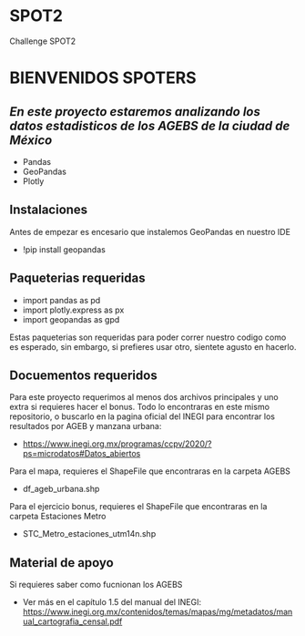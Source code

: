 # SPOT2
Challenge SPOT2
# BIENVENIDOS SPOTERS
## _En este proyecto estaremos analizando los datos estadisticos de los AGEBS de la ciudad de México_

- Pandas
- GeoPandas
- Plotly 

## Instalaciones

Antes de empezar es encesario que instalemos GeoPandas en nuestro IDE
- !pip install geopandas

## Paqueterias requeridas
- import pandas as pd
- import plotly.express as px
- import geopandas as gpd

Estas paqueterias son requeridas para poder correr nuestro codigo como es esperado, sin embargo, si prefieres usar otro, sientete agusto en hacerlo.

## Docuementos requeridos
Para este proyecto requerimos al menos dos archivos principales y uno extra si requieres hacer el bonus. Todo lo encontraras en este mismo repositorio, o buscarlo en la pagina oficial del INEGI para encontrar los resultados por AGEB y manzana urbana:
- https://www.inegi.org.mx/programas/ccpv/2020/?ps=microdatos#Datos_abiertos

Para el mapa, requieres el ShapeFile que encontraras en la carpeta AGEBS
- df_ageb_urbana.shp

Para el ejercicio bonus,  requieres el ShapeFile que encontraras en la carpeta Estaciones Metro
- STC_Metro_estaciones_utm14n.shp

## Material de apoyo
Si requieres saber como fucnionan los AGEBS
- Ver más en el capítulo 1.5 del manual del INEGI: https://www.inegi.org.mx/contenidos/temas/mapas/mg/metadatos/manual_cartografia_censal.pdf
